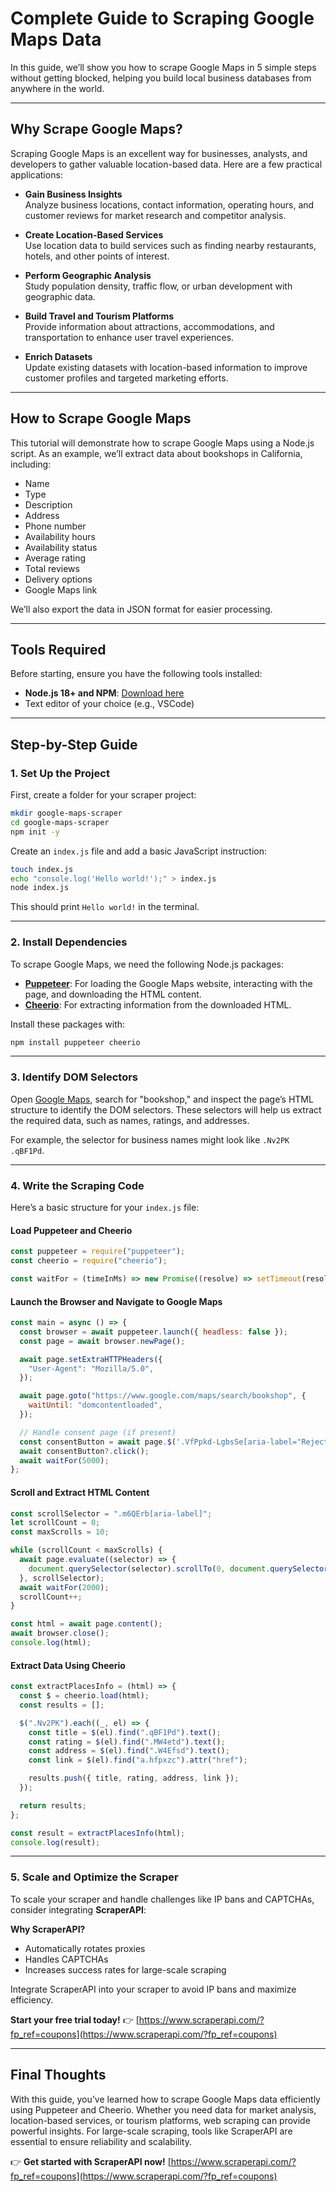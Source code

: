 
# Complete Guide to Scraping Google Maps Data

In this guide, we’ll show you how to scrape Google Maps in 5 simple steps without getting blocked, helping you build local business databases from anywhere in the world.

---

## Why Scrape Google Maps?

Scraping Google Maps is an excellent way for businesses, analysts, and developers to gather valuable location-based data. Here are a few practical applications:

- **Gain Business Insights**  
  Analyze business locations, contact information, operating hours, and customer reviews for market research and competitor analysis.
  
- **Create Location-Based Services**  
  Use location data to build services such as finding nearby restaurants, hotels, and other points of interest.
  
- **Perform Geographic Analysis**  
  Study population density, traffic flow, or urban development with geographic data.
  
- **Build Travel and Tourism Platforms**  
  Provide information about attractions, accommodations, and transportation to enhance user travel experiences.
  
- **Enrich Datasets**  
  Update existing datasets with location-based information to improve customer profiles and targeted marketing efforts.

---

## How to Scrape Google Maps

This tutorial will demonstrate how to scrape Google Maps using a Node.js script. As an example, we’ll extract data about bookshops in California, including:

- Name  
- Type  
- Description  
- Address  
- Phone number  
- Availability hours  
- Availability status  
- Average rating  
- Total reviews  
- Delivery options  
- Google Maps link  

We’ll also export the data in JSON format for easier processing.

---

## Tools Required

Before starting, ensure you have the following tools installed:

- **Node.js 18+ and NPM**: [Download here](https://nodejs.org/en/download)  
- Text editor of your choice (e.g., VSCode)

---

## Step-by-Step Guide

### 1. Set Up the Project

First, create a folder for your scraper project:

```bash
mkdir google-maps-scraper
cd google-maps-scraper
npm init -y
```

Create an `index.js` file and add a basic JavaScript instruction:

```bash
touch index.js
echo "console.log('Hello world!');" > index.js
node index.js
```

This should print `Hello world!` in the terminal.

---

### 2. Install Dependencies

To scrape Google Maps, we need the following Node.js packages:

- **[Puppeteer](https://www.npmjs.com/package/puppeteer)**: For loading the Google Maps website, interacting with the page, and downloading the HTML content.  
- **[Cheerio](https://www.npmjs.com/package/cheerio)**: For extracting information from the downloaded HTML.

Install these packages with:

```bash
npm install puppeteer cheerio
```

---

### 3. Identify DOM Selectors

Open [Google Maps](https://www.google.com/maps), search for "bookshop," and inspect the page’s HTML structure to identify the DOM selectors. These selectors will help us extract the required data, such as names, ratings, and addresses.

For example, the selector for business names might look like `.Nv2PK .qBF1Pd`.

---

### 4. Write the Scraping Code

Here’s a basic structure for your `index.js` file:

#### Load Puppeteer and Cheerio
```javascript
const puppeteer = require("puppeteer");
const cheerio = require("cheerio");

const waitFor = (timeInMs) => new Promise((resolve) => setTimeout(resolve, timeInMs));
```

#### Launch the Browser and Navigate to Google Maps
```javascript
const main = async () => {
  const browser = await puppeteer.launch({ headless: false });
  const page = await browser.newPage();

  await page.setExtraHTTPHeaders({
    "User-Agent": "Mozilla/5.0",
  });

  await page.goto("https://www.google.com/maps/search/bookshop", {
    waitUntil: "domcontentloaded",
  });

  // Handle consent page (if present)
  const consentButton = await page.$('.VfPpkd-LgbsSe[aria-label="Reject all"]');
  await consentButton?.click();
  await waitFor(5000);
};
```

#### Scroll and Extract HTML Content
```javascript
const scrollSelector = ".m6QErb[aria-label]";
let scrollCount = 0;
const maxScrolls = 10;

while (scrollCount < maxScrolls) {
  await page.evaluate((selector) => {
    document.querySelector(selector).scrollTo(0, document.querySelector(selector).scrollHeight);
  }, scrollSelector);
  await waitFor(2000);
  scrollCount++;
}

const html = await page.content();
await browser.close();
console.log(html);
```

#### Extract Data Using Cheerio
```javascript
const extractPlacesInfo = (html) => {
  const $ = cheerio.load(html);
  const results = [];

  $(".Nv2PK").each((_, el) => {
    const title = $(el).find(".qBF1Pd").text();
    const rating = $(el).find(".MW4etd").text();
    const address = $(el).find(".W4Efsd").text();
    const link = $(el).find("a.hfpxzc").attr("href");

    results.push({ title, rating, address, link });
  });

  return results;
};

const result = extractPlacesInfo(html);
console.log(result);
```

---

### 5. Scale and Optimize the Scraper

To scale your scraper and handle challenges like IP bans and CAPTCHAs, consider integrating **ScraperAPI**:

**Why ScraperAPI?**  
- Automatically rotates proxies  
- Handles CAPTCHAs  
- Increases success rates for large-scale scraping  

Integrate ScraperAPI into your scraper to avoid IP bans and maximize efficiency.

**Start your free trial today!** 👉 [https://www.scraperapi.com/?fp_ref=coupons](https://www.scraperapi.com/?fp_ref=coupons)

---

## Final Thoughts

With this guide, you’ve learned how to scrape Google Maps data efficiently using Puppeteer and Cheerio. Whether you need data for market analysis, location-based services, or tourism platforms, web scraping can provide powerful insights. For large-scale scraping, tools like ScraperAPI are essential to ensure reliability and scalability.

👉 **Get started with ScraperAPI now!** [https://www.scraperapi.com/?fp_ref=coupons](https://www.scraperapi.com/?fp_ref=coupons)

